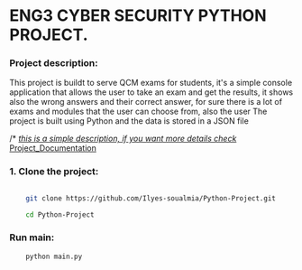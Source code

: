 # ENG3 CYBER SECURITY PYTHON PROJECT.

### Project description:
This project is buildt to serve QCM exams for students, it's a simple console application that allows the user to take an exam and get the results, it shows also the wrong answers and their correct answer,  for sure there is a lot of exams and modules that the user can choose from, also the user 
The project is built using Python and the data is stored in a JSON file





/* <ins>_this is a simple description, if you want more details check_</ins> [Project_Documentation](https://github.com/Ilyes-soualmia/Python-Project/blob/master/ProjectDescription.pdf) 


### 1. Clone the project:
```bash

    git clone https://github.com/Ilyes-soualmia/Python-Project.git

    cd Python-Project

```

### Run main:
```bash
    python main.py

```